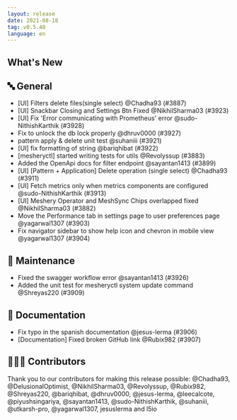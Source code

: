```yaml
---
layout: release
date: 2021-08-18
tag: v0.5.48
language: en
---
```


## What's New
## 🔤 General
- [UI] Filters delete files(single select) @Chadha93 (#3887)
- [UI] Snackbar Closing and Settings Btn Fixed @NikhilSharma03 (#3923)
- [UI] Fix  'Error communicating with Prometheus' error  @sudo-NithishKarthik (#3928)
- Fix to unlock the db lock properly @dhruv0000 (#3927)
- pattern apply & delete unit test @suhaniii (#3921)
- [UI] fix formatting of string @bariqhibat (#3922)
- [mesheryctl] started writing tests for utils @Revolyssup (#3883)
- Added the OpenApi docs for filter endpoint @sayantan1413 (#3899)
- [UI] [Pattern + Application] Delete operation (single select)  @Chadha93 (#3911)
- [UI] Fetch metrics only when metrics components are configured @sudo-NithishKarthik (#3913)
- [UI] Meshery Operator and MeshSync Chips overlapped fixed @NikhilSharma03 (#3882)
- Move the Performance tab in settings page to user preferences page @yagarwal1307 (#3903)
- Fix navigator sidebar to show help icon and chevron in mobile view @yagarwal1307 (#3904)

## 🧰 Maintenance

- Fixed the swagger workflow error @sayantan1413 (#3926)
- Added the unit test for mesheryctl system update command @Shreyas220 (#3909)

## 📖 Documentation

- Fix typo in the spanish documentation @jesus-lerma (#3906)
- [Documentation] Fixed broken GitHub link @Rubix982 (#3907)

## 👨🏽‍💻 Contributors

Thank you to our contributors for making this release possible:
@Chadha93, @DelusionalOptimist, @NikhilSharma03, @Revolyssup, @Rubix982, @Shreyas220, @bariqhibat, @dhruv0000, @jesus-lerma, @leecalcote, @piyushsingariya, @sayantan1413, @sudo-NithishKarthik, @suhaniii, @utkarsh-pro, @yagarwal1307, jesuslerma and l5io

